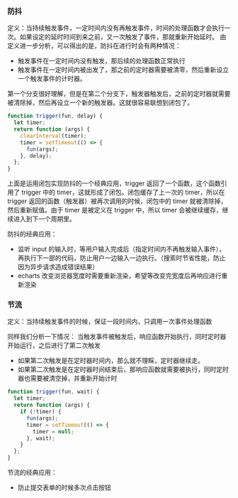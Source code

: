 ### 防抖

定义：当持续触发事件，一定时间内没有再触发事件，时间的处理函数才会执行一次。如果设定的延时时间到来之前，又一次触发了事件，那就重新开始延时。
由定义进一步分析，可以得出的是，防抖在进行时会有两种情况：

- 触发事件在一定时间内没有触发，那后续的处理函数正常执行
- 触发事件在一定时间内被出发了，那之前的定时器需要被清零，然后重新设立一个触发事件的计时器。

第一个分支很好理解，但是在第二个分支下，触发器触发后，之前的定时器就需要被清除掉，然后再设立一个新的触发器。这就很容易联想到闭包了。

```js
function trigger(fun, delay) {
  let timer;
  return function (args) {
    clearInterval(timer);
    timer = setTimeout(() => {
      fun(args);
    }, delay);
  };
}
```

上面是运用闭包实现防抖的一个经典应用，trigger 返回了一个函数，这个函数引用了 trigger 中的 timer，这就形成了闭包。闭包缓存了上一次的 timer，所以在 trigger 返回的函数（触发器）被再次调用的时候，闭包中的 timer 就被清除掉，然后重新赋值。由于 timer 是被定义在 trigger 中，所以 timer 会被继续缓存，继续进入到下一个周期里。

防抖的经典应用：

- 监听 input 的输入时，等用户输入完成后（指定时间内不再触发输入事件），再执行下一部的代码，防止用户一边输入一边执行。（搜索时节省性能，防止因为异步请求造成错误结果）
- echarts 改变浏览器宽度时需要重新渲染，希望等改变完宽度后再响应进行重新渲染

### 节流

定义：当持续触发事件的时候，保证一段时间内，只调用一次事件处理函数

同样我们分析一下情况：
当触发事件被触发后，响应函数开始执行，同时定时器开始运行，之后进行了第二次触发

- 如果第二次触发是在定时器时间内，那么就不理睬，定时器继续走。
- 如果第二次触发是在定时器时间结束后，那响应函数就需要被执行，同时定时器也需要被清空掉，并重新开始计时

```js
function trigger(fun, wait) {
  let timer;
  return function (args) {
    if (!timer) {
      fun(args);
      timer = setTimeout(() => {
        timer = null;
      }, wait);
    }
  };
}
```

节流的经典应用：

- 防止提交表单的时候多次点击按钮
<!-- - 图片懒加载（onScroll 时加载图片，对 onScroll 使用节流） -->
